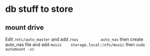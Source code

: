 # db stuff to store

## mount drive

Edit `/etc/auto_master` 
and add  `/nas          auto_nas`
then create auto_nas file and add
`music    storage.local:/nfs/music`
then `sudo automount -vc`

